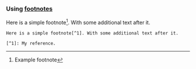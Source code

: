 ### Using [footnotes](https://github.blog/changelog/2021-09-30-footnotes-now-supported-in-markdown-fields/)

Here is a simple footnote[^example]. With some additional text after it.

[^example]: Example footnote

```
Here is a simple footnote[^1]. With some additional text after it.

[^1]: My reference.
````

